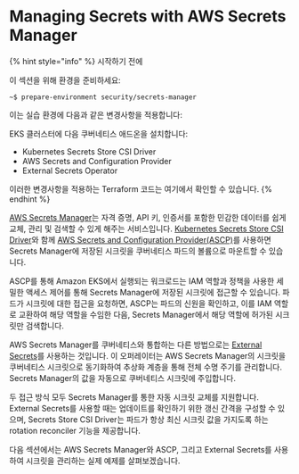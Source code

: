 # Managing Secrets with AWS Secrets Manager

{% hint style="info" %}
시작하기 전에&#x20;

이 섹션을 위해 환경을 준비하세요:

```
~$ prepare-environment security/secrets-manager 
```

이는 실습 환경에 다음과 같은 변경사항을 적용합니다:

EKS 클러스터에 다음 쿠버네티스 애드온을 설치합니다:

* Kubernetes Secrets Store CSI Driver&#x20;
* AWS Secrets and Configuration Provider&#x20;
* External Secrets Operator&#x20;

이러한 변경사항을 적용하는 Terraform 코드는 여기에서 확인할 수 있습니다.
{% endhint %}

[AWS Secrets Manager](https://aws.amazon.com/secrets-manager/)는 자격 증명, API 키, 인증서를 포함한 민감한 데이터를 쉽게 교체, 관리 및 검색할 수 있게 해주는 서비스입니다. [Kubernetes Secrets Store CSI Driver](https://secrets-store-csi-driver.sigs.k8s.io/)와 함께 [AWS Secrets and Configuration Provider(ASCP)](https://github.com/aws/secrets-store-csi-driver-provider-aws)를 사용하면 Secrets Manager에 저장된 시크릿을 쿠버네티스 파드의 볼륨으로 마운트할 수 있습니다.

ASCP를 통해 Amazon EKS에서 실행되는 워크로드는 IAM 역할과 정책을 사용한 세밀한 액세스 제어를 통해 Secrets Manager에 저장된 시크릿에 접근할 수 있습니다. 파드가 시크릿에 대한 접근을 요청하면, ASCP는 파드의 신원을 확인하고, 이를 IAM 역할로 교환하여 해당 역할을 수임한 다음, Secrets Manager에서 해당 역할에 허가된 시크릿만 검색합니다.

AWS Secrets Manager를 쿠버네티스와 통합하는 다른 방법으로는 [External Secrets](https://external-secrets.io/)를 사용하는 것입니다. 이 오퍼레이터는 AWS Secrets Manager의 시크릿을 쿠버네티스 시크릿으로 동기화하여 추상화 계층을 통해 전체 수명 주기를 관리합니다. Secrets Manager의 값을 자동으로 쿠버네티스 시크릿에 주입합니다.

두 접근 방식 모두 Secrets Manager를 통한 자동 시크릿 교체를 지원합니다. External Secrets를 사용할 때는 업데이트를 확인하기 위한 갱신 간격을 구성할 수 있으며, Secrets Store CSI Driver는 파드가 항상 최신 시크릿 값을 가지도록 하는 rotation reconciler 기능을 제공합니다.

다음 섹션에서는 AWS Secrets Manager와 ASCP, 그리고 External Secrets를 사용하여 시크릿을 관리하는 실제 예제를 살펴보겠습니다.
